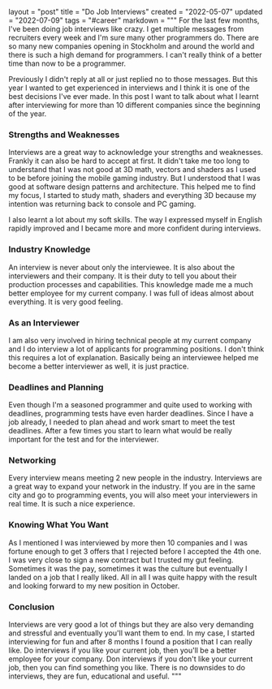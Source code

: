 layout = "post"
title = "Do Job Interviews"
created = "2022-05-07"
updated = "2022-07-09"
tags = "#career"
markdown = """
For the last few months, I've been doing job interviews like crazy. I get
multiple messages from recruiters every week and I'm sure many other programmers
do. There are so many new companies opening in Stockholm and around the world
and there is such a high demand for programmers. I can't really think of a
better time than now to be a programmer.

Previously I didn't reply at all or just replied no to those messages. But this
year I wanted to get experienced in interviews and I think it is one of the best
decisions I've ever made. In this post I want to talk about what I learnt after
interviewing for more than 10 different companies since the beginning of the
year.

### Strengths and Weaknesses
Interviews are a great way to acknowledge your strengths and weaknesses. Frankly
it can also be hard to accept at first. It didn't take me too long to understand
that I was not good at 3D math, vectors and shaders as I used to be before
joining the mobile gaming industry. But I understood that I was good at software
design patterns and architecture. This helped me to find my focus, I started to
study math, shaders and everything 3D because my intention was returning back to
console and PC gaming.

I also learnt a lot about my soft skills. The way I expressed myself in English
rapidly improved and I became more and more confident during interviews.

### Industry Knowledge
An interview is never about only the interviewee. It is also about the
interviewers and their company. It is their duty to tell you about their
production processes and capabilities.  This knowledge made me a much better
employee for my current company. I was full of ideas almost about everything. It
is very good feeling.

### As an Interviewer
I am also very involved in hiring technical people at my current company and I
do interview a lot of applicants for programming positions. I don't think this
requires a lot of explanation.  Basically being an interviewee helped me become
a better interviewer as well, it is just practice.

### Deadlines and Planning
Even though I'm a seasoned programmer and quite used to working with deadlines,
programming tests have even harder deadlines. Since I have a job already, I
needed to plan ahead and work smart to meet the test deadlines. After a few
times you start to learn what would be really important for the test and for the
interviewer.

### Networking
Every interview means meeting 2 new people in the industry. Interviews are a
great way to expand your network in the industry. If you are in the same city
and go to programming events, you will also meet your interviewers in real time.
It is such a nice experience.

### Knowing What You Want
As I mentioned I was interviewed by more then 10 companies and I was fortune
enough to get 3 offers that I rejected before I accepted the 4th one. I was very
close to sign a new contract but I trusted my gut feeling. Sometimes it was the
pay, sometimes it was the culture but eventually I landed on a job that I really
liked. All in all I was quite happy with the result and looking forward to my
new position in October.

### Conclusion
Interviews are very good a lot of things but they are also very demanding and
stressful and eventually you'll want them to end. In my case, I started
interviewing for fun and after 8 months I found a position that I can really
like. Do interviews if you like your current job, then you'll be a better
employee for your company. Don interviews if you don't like your current job,
then you can find something you like. There is no downsides to do interviews,
they are fun, educational and useful.
"""